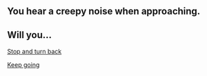 ## You hear a creepy noise when approaching. 
## Will you...

[Stop and turn back](pennywise.md)

[Keep going](enter-house.md)